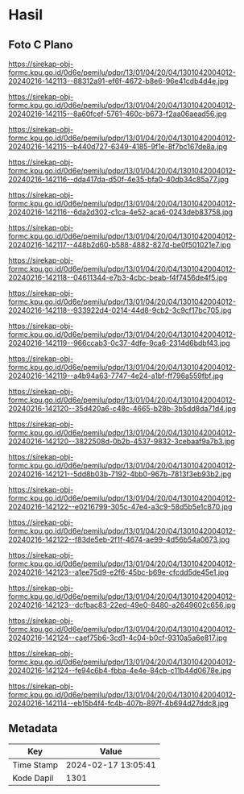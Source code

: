 # Hasil

## Foto C Plano

https://sirekap-obj-formc.kpu.go.id/0d6e/pemilu/pdpr/13/01/04/20/04/1301042004012-20240216-142113--88312a91-ef6f-4672-b8e6-96e41cdb4d4e.jpg

https://sirekap-obj-formc.kpu.go.id/0d6e/pemilu/pdpr/13/01/04/20/04/1301042004012-20240216-142115--8a60fcef-5761-460c-b673-f2aa06aead56.jpg

https://sirekap-obj-formc.kpu.go.id/0d6e/pemilu/pdpr/13/01/04/20/04/1301042004012-20240216-142115--b440d727-6349-4185-9f1e-8f7bc167de8a.jpg

https://sirekap-obj-formc.kpu.go.id/0d6e/pemilu/pdpr/13/01/04/20/04/1301042004012-20240216-142116--dda417da-d50f-4e35-bfa0-40db34c85a77.jpg

https://sirekap-obj-formc.kpu.go.id/0d6e/pemilu/pdpr/13/01/04/20/04/1301042004012-20240216-142116--6da2d302-c1ca-4e52-aca6-0243deb83758.jpg

https://sirekap-obj-formc.kpu.go.id/0d6e/pemilu/pdpr/13/01/04/20/04/1301042004012-20240216-142117--448b2d60-b588-4882-827d-be0f501021e7.jpg

https://sirekap-obj-formc.kpu.go.id/0d6e/pemilu/pdpr/13/01/04/20/04/1301042004012-20240216-142118--04611344-e7b3-4cbc-beab-f4f7456de4f5.jpg

https://sirekap-obj-formc.kpu.go.id/0d6e/pemilu/pdpr/13/01/04/20/04/1301042004012-20240216-142118--933922d4-0214-44d8-9cb2-3c9cf17bc705.jpg

https://sirekap-obj-formc.kpu.go.id/0d6e/pemilu/pdpr/13/01/04/20/04/1301042004012-20240216-142119--966ccab3-0c37-4dfe-9ca6-2314d6bdbf43.jpg

https://sirekap-obj-formc.kpu.go.id/0d6e/pemilu/pdpr/13/01/04/20/04/1301042004012-20240216-142119--a4b94a63-7747-4e24-a1bf-ff796a559fbf.jpg

https://sirekap-obj-formc.kpu.go.id/0d6e/pemilu/pdpr/13/01/04/20/04/1301042004012-20240216-142120--35d420a6-c48c-4665-b28b-3b5dd8da71d4.jpg

https://sirekap-obj-formc.kpu.go.id/0d6e/pemilu/pdpr/13/01/04/20/04/1301042004012-20240216-142120--3822508d-0b2b-4537-9832-3cebaaf9a7b3.jpg

https://sirekap-obj-formc.kpu.go.id/0d6e/pemilu/pdpr/13/01/04/20/04/1301042004012-20240216-142121--5dd8b03b-7192-4bb0-967b-7813f3eb93b2.jpg

https://sirekap-obj-formc.kpu.go.id/0d6e/pemilu/pdpr/13/01/04/20/04/1301042004012-20240216-142122--e0216799-305c-47e4-a3c9-58d5b5e1c870.jpg

https://sirekap-obj-formc.kpu.go.id/0d6e/pemilu/pdpr/13/01/04/20/04/1301042004012-20240216-142122--f83de5eb-2f1f-4674-ae99-4d56b54a0673.jpg

https://sirekap-obj-formc.kpu.go.id/0d6e/pemilu/pdpr/13/01/04/20/04/1301042004012-20240216-142123--a1ee75d9-e2f6-45bc-b69e-cfcdd5de45e1.jpg

https://sirekap-obj-formc.kpu.go.id/0d6e/pemilu/pdpr/13/01/04/20/04/1301042004012-20240216-142123--dcfbac83-22ed-49e0-8480-a2649602c656.jpg

https://sirekap-obj-formc.kpu.go.id/0d6e/pemilu/pdpr/13/01/04/20/04/1301042004012-20240216-142124--caef75b6-3cd1-4c04-b0cf-9310a5a6e817.jpg

https://sirekap-obj-formc.kpu.go.id/0d6e/pemilu/pdpr/13/01/04/20/04/1301042004012-20240216-142124--fe94c6b4-fbba-4e4e-84cb-c11b44d0678e.jpg

https://sirekap-obj-formc.kpu.go.id/0d6e/pemilu/pdpr/13/01/04/20/04/1301042004012-20240216-142114--eb15b4f4-fc4b-407b-897f-4b694d27ddc8.jpg


## Metadata

| Key        | Value               |
| ---------- | ------------------- |
| Time Stamp | 2024-02-17 13:05:41 |
| Kode Dapil | 1301                |



